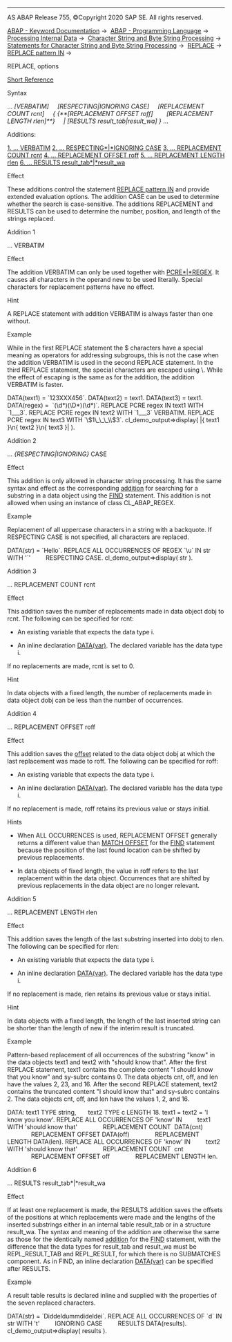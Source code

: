   

* * *

AS ABAP Release 755, ©Copyright 2020 SAP SE. All rights reserved.

[ABAP - Keyword Documentation](https://help.sap.com/doc/abapdocu_755_index_htm/7.55/en-US/abenabap.htm) →  [ABAP - Programming Language](https://help.sap.com/doc/abapdocu_755_index_htm/7.55/en-US/abenabap_reference.htm) →  [Processing Internal Data](https://help.sap.com/doc/abapdocu_755_index_htm/7.55/en-US/abenabap_data_working.htm) →  [Character String and Byte String Processing](https://help.sap.com/doc/abapdocu_755_index_htm/7.55/en-US/abenabap_data_string.htm) →  [Statements for Character String and Byte String Processing](https://help.sap.com/doc/abapdocu_755_index_htm/7.55/en-US/abenstring_processing_statements.htm) →  [REPLACE](https://help.sap.com/doc/abapdocu_755_index_htm/7.55/en-US/abapreplace.htm) →  [REPLACE pattern IN](https://help.sap.com/doc/abapdocu_755_index_htm/7.55/en-US/abapreplace_in_pattern.htm) → 

REPLACE, options

[Short Reference](https://help.sap.com/doc/abapdocu_755_index_htm/7.55/en-US/abapreplace_shortref.htm)

Syntax

... *\[*VERBATIM*\]*
    *\[*RESPECTING*|*IGNORING CASE*\]*
    *\[*REPLACEMENT COUNT rcnt*\]*
    *{* *{**\[*REPLACEMENT OFFSET roff*\]*
       *\[*REPLACEMENT LENGTH rlen*\]**}*
    *|* *\[*RESULTS result\_tab*|*result\_wa*\]* *}* ...

Additions:

[1\. ... VERBATIM](#!ABAP_ADDITION_1@1@)
[2\. ... RESPECTING*|*IGNORING CASE](#!ABAP_ADDITION_2@2@)
[3\. ... REPLACEMENT COUNT rcnt](#!ABAP_ADDITION_3@3@)
[4\. ... REPLACEMENT OFFSET roff](#!ABAP_ADDITION_4@4@)
[5\. ... REPLACEMENT LENGTH rlen](#!ABAP_ADDITION_5@5@)
[6\. ... RESULTS result\_tab*|*result\_wa](#!ABAP_ADDITION_6@6@)

Effect

These additions control the statement [REPLACE pattern IN](https://help.sap.com/doc/abapdocu_755_index_htm/7.55/en-US/abapreplace_in_pattern.htm) and provide extended evaluation options. The addition CASE can be used to determine whether the search is case-sensitive. The additions REPLACEMENT and RESULTS can be used to determine the number, position, and length of the strings replaced.

Addition 1

... VERBATIM

Effect

The addition VERBATIM can only be used together with [PCRE*|*REGEX](https://help.sap.com/doc/abapdocu_755_index_htm/7.55/en-US/abapreplace_pattern.htm). It causes all characters in the operand new to be used literally. Special characters for replacement patterns have no effect.

Hint

A REPLACE statement with addition VERBATIM is always faster than one without.

Example

While in the first REPLACE statement the $ characters have a special meaning as operators for addressing subgroups, this is not the case when the addition VERBATIM is used in the second REPLACE statement. In the third REPLACE statement, the special characters are escaped using \\. While the effect of escaping is the same as for the addition, the addition VERBATIM is faster.

DATA(text1) = \`123XXX456\`.
DATA(text2) = text1.
DATA(text3) = text1.
DATA(regex) =  \`(\\d\*)(\\D\*)(\\d\*)\`.
REPLACE PCRE regex IN text1 WITH \`$1\_\_\_$3\`.
REPLACE PCRE regex IN text2 WITH \`$1\_\_\_$3\` VERBATIM.
REPLACE PCRE regex IN text3 WITH \`\\$1\_\_\_\\$3\`.
cl\_demo\_output=>display( |{ text1 }\\n{ text2 }\\n{ text3 }| ).

Addition 2

... *{*RESPECTING*|*IGNORING*}* CASE

Effect

This addition is only allowed in character string processing. It has the same syntax and effect as the corresponding [addition](https://help.sap.com/doc/abapdocu_755_index_htm/7.55/en-US/abapfind_options.htm) for searching for a substring in a data object using the [FIND](https://help.sap.com/doc/abapdocu_755_index_htm/7.55/en-US/abapfind.htm) statement. This addition is not allowed when using an instance of class CL\_ABAP\_REGEX.

Example

Replacement of all uppercase characters in a string with a backquote. If RESPECTING CASE is not specified, all characters are replaced.

DATA(str) = \`Hello\`.
REPLACE ALL OCCURRENCES OF REGEX \`\\u\` IN str WITH '\`'
        RESPECTING CASE.
cl\_demo\_output=>display( str ).

Addition 3

... REPLACEMENT COUNT rcnt

Effect

This addition saves the number of replacements made in data object dobj to rcnt. The following can be specified for rcnt:

-   An existing variable that expects the data type i.

-   An inline declaration [DATA(var)](https://help.sap.com/doc/abapdocu_755_index_htm/7.55/en-US/abendata_inline.htm). The declared variable has the data type i.

If no replacements are made, rcnt is set to 0.

Hint

In data objects with a fixed length, the number of replacements made in data object dobj can be less than the number of occurrences.

Addition 4

... REPLACEMENT OFFSET roff

Effect

This addition saves the [offset](https://help.sap.com/doc/abapdocu_755_index_htm/7.55/en-US/abenoffset_glosry.htm "Glossary Entry") related to the data object dobj at which the last replacement was made to roff. The following can be specified for roff:

-   An existing variable that expects the data type i.

-   An inline declaration [DATA(var)](https://help.sap.com/doc/abapdocu_755_index_htm/7.55/en-US/abendata_inline.htm). The declared variable has the data type i.

If no replacement is made, roff retains its previous value or stays initial.

Hints

-   When ALL OCCURRENCES is used, REPLACEMENT OFFSET generally returns a different value than [MATCH OFFSET](https://help.sap.com/doc/abapdocu_755_index_htm/7.55/en-US/abapfind_options.htm) for the [FIND](https://help.sap.com/doc/abapdocu_755_index_htm/7.55/en-US/abapfind.htm) statement because the position of the last found location can be shifted by previous replacements.

-   In data objects of fixed length, the value in roff refers to the last replacement within the data object. Occurrences that are shifted by previous replacements in the data object are no longer relevant.
    

Addition 5

... REPLACEMENT LENGTH rlen

Effect

This addition saves the length of the last substring inserted into dobj to rlen. The following can be specified for rlen:

-   An existing variable that expects the data type i.

-   An inline declaration [DATA(var)](https://help.sap.com/doc/abapdocu_755_index_htm/7.55/en-US/abendata_inline.htm). The declared variable has the data type i.

If no replacement is made, rlen retains its previous value or stays initial.

Hint

In data objects with a fixed length, the length of the last inserted string can be shorter than the length of new if the interim result is truncated.

Example

Pattern-based replacement of all occurrences of the substring "know" in the data objects text1 and text2 with "should know that". After the first REPLACE statement, text1 contains the complete content "I should know that you know" and sy-subrc contains 0. The data objects cnt, off, and len have the values 2, 23, and 16. After the second REPLACE statement, text2 contains the truncated content "I should know that" and sy-subrc contains 2. The data objects cnt, off, and len have the values 1, 2, and 16.

DATA: text1 TYPE string,
      text2 TYPE c LENGTH 18.
text1 = text2 = 'I know you know'.
REPLACE ALL OCCURRENCES OF 'know' IN
        text1 WITH 'should know that'
              REPLACEMENT COUNT  DATA(cnt)
              REPLACEMENT OFFSET DATA(off)
              REPLACEMENT LENGTH DATA(len).
REPLACE ALL OCCURRENCES OF 'know' IN
        text2 WITH 'should know that'
              REPLACEMENT COUNT  cnt
              REPLACEMENT OFFSET off
              REPLACEMENT LENGTH len.

Addition 6

... RESULTS result\_tab*|*result\_wa

Effect

If at least one replacement is made, the RESULTS addition saves the offsets of the positions at which replacements were made and the lengths of the inserted substrings either in an internal table result\_tab or in a structure result\_wa. The syntax and meaning of the addition are otherwise the same as those for the identically named [addition](https://help.sap.com/doc/abapdocu_755_index_htm/7.55/en-US/abapfind_options.htm) for the [FIND](https://help.sap.com/doc/abapdocu_755_index_htm/7.55/en-US/abapfind.htm) statement, with the difference that the data types for result\_tab and result\_wa must be REPL\_RESULT\_TAB and REPL\_RESULT, for which there is no SUBMATCHES component. As in FIND, an inline declaration [DATA(var)](https://help.sap.com/doc/abapdocu_755_index_htm/7.55/en-US/abendata_inline.htm) can be specified after RESULTS.

Example

A result table results is declared inline and supplied with the properties of the seven replaced characters.

DATA(str) = \`Diddeldummdideldei\`.
REPLACE ALL OCCURRENCES OF \`d\` IN str WITH 't'
        IGNORING CASE
        RESULTS DATA(results).
cl\_demo\_output=>display( results ).